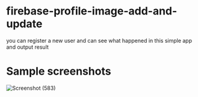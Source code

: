 # firebase-profile-image-add-and-update
you can register a new user and can see what happened in this simple app and output result

# Sample screenshots

![Screenshot (583)](https://user-images.githubusercontent.com/44635651/174060076-a2c4f560-2716-4229-adc4-3d8e807254b3.png)
